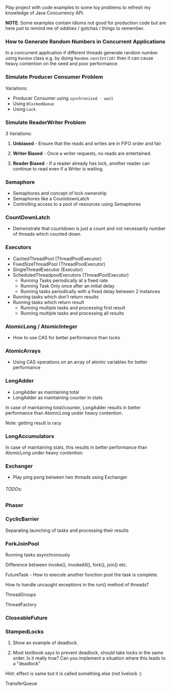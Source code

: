 Play project with code examples to some toy problems
to refresh my knowledge of Java Concurrency API. 

**NOTE**: Some examples contain idioms not good for production code but are 
here just to remind me of oddities / gotchas / things to remember.


### How to Generate Random Numbers in Concurrent Applications

In a concurrent application if different threads generate
random number using ```Random``` class e.g. by doing  ```Random.nextInt(10)```
then it can cause heavy contention on the seed and poor
performance.


### Simulate Producer Consumer Problem

Variations:
  - Producer Consumer using ```synchronized - wait```
  - Using ```BlockedQueue```
  - Using ```Lock```
  

### Simulate ReaderWriter Problem


3 Variations:

1. **Unbiased** - Ensure that the reads and writes are in FIFO order and
fair

2. **Writer Biased** - Once a writer requests, no reads are
entertained.

3. **Reader Biased** - If a reader already has lock, another
reader can continue to read even if a Writer is waiting.



### Semaphore
- Semaphores and concept of lock ownership
- Semaphores like a CountdownLatch
- Controlling access to a pool of resources using Semaphores

### CountDownLatch
- Demonstrate that countdown is just a count and not necessarily number of 
threads which counted down.

### Executors
- CachedThreadPool              (ThreadPoolExecutor)
- FixedSizeThreadPool           (ThreadPoolExecutor)
- SingleThreadExecutor          (Executor)
- ScheduledThreadpoolExecutors  (ThreadPoolExecutor)
    - Running Tasks periodically at a fixed rate
    - Running Task Only once after an initial delay
    - Running tasks periodically with a fixed delay between 2 instances 
- Running tasks which don't return results
- Running tasks which return result
    - Running multiple tasks and processing first result
    - Running multiple tasks and processing all results

### AtomicLong / AtomicInteger
- How to use CAS for better performance than locks

### AtomicArrays
- Using CAS operations on an array of atomic variables for better performance

### LongAdder
- LongAdder as maintaining total
- LongAdder as maintaining counter in stats

In case of maintaining total/counter, LongAdder results in better 
performance than AtomicLong under heavy contention. 

Note: getting result is racy 

### LongAccumulators
In case of maintaining stats, this results in better
performance than AtomicLong under heavy contention.

### Exchanger 
- Play ping pong between two threads using Exchanger



###### TODOs:

### Phaser
### CyclicBarrier

Separating launching of tasks and processing their results

### ForkJoinPool 
Running tasks asynchronously 

Difference between invoke(), invokeAll(), fork(), join() etc.


FutureTask - How to execute another function post the task
is complete.

How to handle uncaught exceptions in the run() method of threads?

ThreadGroups

ThreadFactory

### CloseableFuture
### StampedLocks

1. Show an example of deadlock.

2. Most textbook says to prevent deadlock, should take 
locks in the same order. Is it really true?
Can you implement a situation where this leads to 
a "deadlock" 

Hint: effect is same but it is called something else (not livelock :)

TransferQueue

